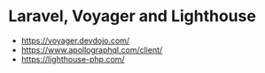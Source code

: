 # Laravel, Voyager and Lighthouse

* https://voyager.devdojo.com/
* https://www.apollographql.com/client/
* https://lighthouse-php.com/